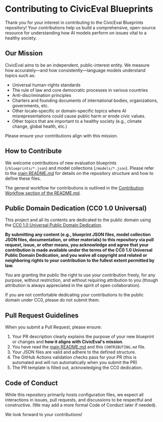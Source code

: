 # Contributing to CivicEval Blueprints

Thank you for your interest in contributing to the CivicEval Blueprints repository! Your contributions help us build a comprehensive, open-source resource for understanding how AI models perform on issues vital to a healthy society.

## Our Mission

CivicEval aims to be an independent, public-interest entity. We measure how accurately—and how consistently—language models understand topics such as:

*   Universal human-rights standards
*   The rule of law and core democratic processes in various countries
*   Anti-discrimination principles
*   Charters and founding documents of international bodies, organizations, governments, etc.
*   Other locale-specific or domain-specific topics where AI misrepresentations could cause public harm or erode civic values.
*   Other topics that are important to a healthy society (e.g., climate change, global health, etc.)

Please ensure your contributions align with this mission.

## How to Contribute

We welcome contributions of new evaluation blueprints (`/blueprints/*.json`) and model collections (`/models/*.json`). Please refer to the [main README.md](README.md) for details on the repository structure and how to define these files.

The general workflow for contributions is outlined in the [Contribution Workflow section of the README.md](README.md#contribution-workflow).

## Public Domain Dedication (CC0 1.0 Universal)

This project and all its contents are dedicated to the public domain using the [CC0 1.0 Universal Public Domain Dedication](LICENSE).

**By submitting any content (e.g., blueprint JSON files, model collection JSON files, documentation, or other materials) to this repository via pull request, issue, or other means, you acknowledge and agree that your contribution is made available under the terms of the CC0 1.0 Universal Public Domain Dedication, and you waive all copyright and related or neighboring rights to your contribution to the fullest extent permitted by law.**

You are granting the public the right to use your contribution freely, for any purpose, without restriction, and without requiring attribution to you (though attribution is always appreciated in the spirit of open collaboration).

If you are not comfortable dedicating your contributions to the public domain under CC0, please do not submit them.

## Pull Request Guidelines

When you submit a Pull Request, please ensure:

1.  Your PR description clearly explains the purpose of your new blueprint or changes and **how it aligns with CivicEval's mission**.
2.  You have read the [main README.md](README.md) and this `CONTRIBUTING.md` file.
3.  Your JSON files are valid and adhere to the defined structure.
4.  The GitHub Actions validation checks pass for your PR (this is automated and will run automatically when you submit the PR)
5.  The PR template is filled out, acknowledging the CC0 dedication.

## Code of Conduct

While this repository primarily hosts configuration files, we expect all interactions in issues, pull requests, and discussions to be respectful and constructive. (We may add a more formal Code of Conduct later if needed).

We look forward to your contributions! 
